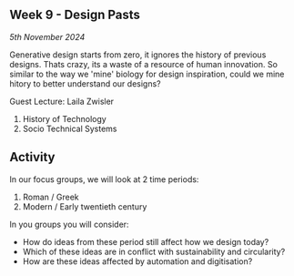 ## Week 9 - Design Pasts

*5th November 2024*

Generative design starts from zero, it ignores the history of previous designs. Thats crazy, its a waste of a resource of human innovation. So similar to the way we 'mine' biology for design inspiration, could we mine hitory to better understand our designs?

Guest Lecture: Laila Zwisler

1. History of Technology
2. Socio Technical Systems

## Activity
In our focus groups, we will look at 2 time periods:
1. Roman / Greek
2. Modern / Early twentieth century

In you groups you will consider:
* How do ideas from these period still affect how we design today?
* Which of these ideas are in conflict with sustainability and circularity?
* How are these ideas affected by automation and digitisation?




<!--
3. [Computational Design 5](Agile/Concepts/ComputationalDesign)
-->
